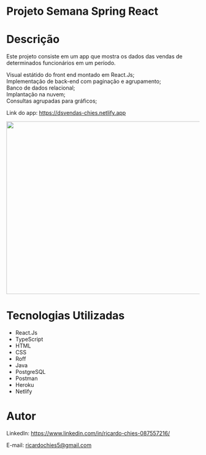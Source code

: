 # Projeto Semana Spring React

# Descrição
Este projeto consiste em um app que mostra os dados das vendas de determinados funcionários em um período.

Visual estátido do front end montado em React.Js; <br>
Implementação de back-end com paginação e agrupamento;<br>
Banco de dados relacional;<br>
Implantação na nuvem; <br>
Consultas agrupadas para gráficos; <br>

Link do app: https://dsvendas-chies.netlify.app 


<p align="center">
  <img width="900" height="450" src="frontend/src/assets/to_readme/ChiesVendas.gif">
</p>

# Tecnologias Utilizadas

<ul>
  <li>React.Js</li>
  <li>TypeScript</li>
  <li>HTML</li>
  <li>CSS</li>
  <li>Roff</li>
  <li>Java</li>
  <li>PostgreSQL</li>
  <li>Postman</li>
  <li>Heroku</li>
  <li>Netlify</li>
  </ul>

# Autor

LinkedIn:
https://www.linkedin.com/in/ricardo-chies-087557216/

E-mail:
ricardochies5@gmail.com


